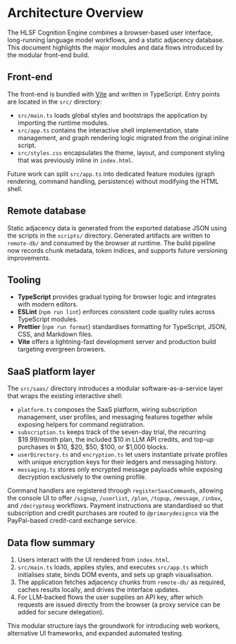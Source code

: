 # Architecture Overview

The HLSF Cognition Engine combines a browser-based user interface, long-running language model workflows, and a static adjacency database. This document highlights the major modules and data flows introduced by the modular front-end build.

## Front-end

The front-end is bundled with [Vite](https://vitejs.dev/) and written in TypeScript. Entry points are located in the `src/` directory:

- `src/main.ts` loads global styles and bootstraps the application by importing the runtime modules.
- `src/app.ts` contains the interactive shell implementation, state management, and graph rendering logic migrated from the original inline script.
- `src/styles.css` encapsulates the theme, layout, and component styling that was previously inline in `index.html`.

Future work can split `src/app.ts` into dedicated feature modules (graph rendering, command handling, persistence) without modifying the HTML shell.

## Remote database

Static adjacency data is generated from the exported database JSON using the scripts in the `scripts/` directory. Generated artifacts are written to `remote-db/` and consumed by the browser at runtime. The build pipeline now records chunk metadata, token indices, and supports future versioning improvements.

## Tooling

- **TypeScript** provides gradual typing for browser logic and integrates with modern editors.
- **ESLint** (`npm run lint`) enforces consistent code quality rules across TypeScript modules.
- **Prettier** (`npm run format`) standardises formatting for TypeScript, JSON, CSS, and Markdown files.
- **Vite** offers a lightning-fast development server and production build targeting evergreen browsers.

## SaaS platform layer

The `src/saas/` directory introduces a modular software-as-a-service layer that wraps the existing
interactive shell:

- `platform.ts` composes the SaaS platform, wiring subscription management, user profiles, and
  messaging features together while exposing helpers for command registration.
- `subscription.ts` keeps track of the seven-day trial, the recurring $19.99/month plan, the
  included $10 in LLM API credits, and top-up purchases in $10, $20, $50, $100, or $1,000 blocks.
- `userDirectory.ts` and `encryption.ts` let users instantiate private profiles with unique
  encryption keys for their ledgers and messaging history.
- `messaging.ts` stores only encrypted message payloads while exposing decryption exclusively to the
  owning profile.

Command handlers are registered through `registerSaasCommands`, allowing the console UI to offer
`/signup`, `/userlist`, `/plan`, `/topup`, `/message`, `/inbox`, and `/decryptmsg` workflows. Payment
instructions are standardised so that subscription and credit purchases are routed to
`@primarydesignco` via the PayPal-based credit-card exchange service.

## Data flow summary

1. Users interact with the UI rendered from `index.html`.
2. `src/main.ts` loads, applies styles, and executes `src/app.ts` which initialises state, binds DOM events, and sets up graph visualisation.
3. The application fetches adjacency chunks from `remote-db/` as required, caches results locally, and drives the interface updates.
4. For LLM-backed flows the user supplies an API key, after which requests are issued directly from the browser (a proxy service can be added for secure delegation).

This modular structure lays the groundwork for introducing web workers, alternative UI frameworks, and expanded automated testing.
